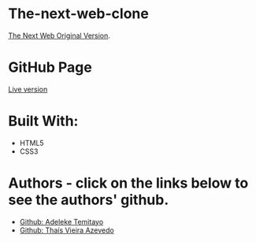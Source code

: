 # The-next-web-clone

<a href="https://thenextweb.com/">The Next Web Original Version</a>.<br>

# GitHub Page

<a href="#">Live version</a>


# Built With:

* HTML5
* CSS3



# Authors - click on the links below to see the authors' github.
* <a href="https://github.com/lekegitrepo"> Github: Adeleke Temitayo</a>
* <a href="https://github.com/thsvr"> Github: Thaís Vieira Azevedo</a>

